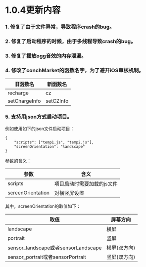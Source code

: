 # 1.0.4更新内容

### 1. 修复了由于文件异常，导致程序crash的bug。
### 2. 修复了启动程序的时候，由于多线程导致crash的bug。
### 3. 修复了播放ogg音效的内存泄漏。
### 4. 修改了conchMarket的函数名字，为了避开iOS审核机制。

|旧函数名 | 新函数名 |
|---|---|    
| recharge | cz |
| setChargeInfo| setCZInfo |

### 5. 支持用json方式启动项目。

例如使用如下的json文件启动项目：


```
{
    "scripts": ["temp1.js", "temp2.js"],
    "screenOrientation": "landscape"
}
```

参数的含义：

|参数|含义|
|--|--|
|scripts|项目启动时需要加载的js文件|
|screenOrientation|对横竖屏设置|

其中，screenOrientation的取值如下：

|取值|屏幕方向|
|--|--|
|landscape|横屏|
|portrait|竖屏|
|sensor_landscape或者sensorLandscape|横屏(双方向)|
|sensor_portrait或者sensorPortrait|竖屏(双方向)|
